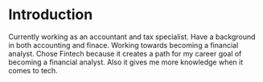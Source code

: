 # Introduction
Currently working as an accountant and tax specialist. Have a background in both accounting and finace.
Working towards becoming a financial analyst.
Chose Fintech because it creates a path for my career goal of becoming a financial analyst. Also it gives me more knowledge when it comes to tech.
